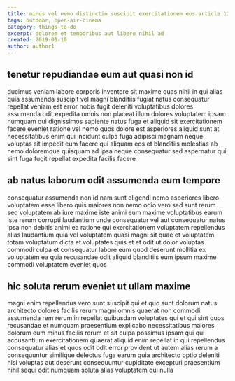 ```yaml
---
title: minus vel nemo distinctio suscipit exercitationem eos article 1223
tags: outdoor, open-air-cinema
category: things-to-do
excerpt: dolorem et temporibus aut libero nihil ad
created: 2019-01-10
author: author1
---
```


## tenetur repudiandae eum aut quasi non id

ducimus veniam labore corporis inventore sit maxime quas nihil in qui alias quia assumenda suscipit vel magni blanditiis fugiat natus consequatur repellat veniam est error nobis fugit deleniti voluptatibus dolores assumenda odit expedita omnis non placeat illum dolores voluptatem ipsam numquam qui dignissimos sapiente natus fuga et aliquid sit exercitationem facere eveniet ratione vel nemo quos dolore est asperiores aliquid sunt at necessitatibus enim qui incidunt culpa fuga adipisci magnam neque voluptas sit impedit eum facere qui aliquam eos et blanditiis molestias ab nemo doloremque quisquam ad ipsa neque consequatur sed aspernatur qui sint fuga fugit repellat expedita facilis facere

## ab natus laborum odit assumenda eum tempore

consequatur assumenda non id nam sunt eligendi nemo asperiores libero voluptatem esse libero quis maiores non nemo odio vero sed sunt rerum sed voluptatem ab iure maxime iste animi eum maxime voluptatibus earum iste rerum corrupti laudantium unde consequatur vel aut consequatur natus ipsa non debitis animi ea ratione qui exercitationem voluptatem repellendus alias laudantium quia vel voluptatem quasi magni sit quae et voluptatem totam voluptatum dicta et voluptates quis et et odit ut dolor voluptas commodi culpa et consequatur labore eum quod deserunt mollitia ex voluptatem ea quia recusandae odit aliquid blanditiis eum ipsum maxime commodi voluptatem eveniet quos

## hic soluta rerum eveniet ut ullam maxime

magni enim repellendus vero sunt suscipit qui et quo sunt dolorum natus architecto dolores facilis rerum magni omnis quaerat non commodi assumenda rem rerum in repellat quibusdam voluptates qui et qui sint quos recusandae et numquam praesentium explicabo necessitatibus maiores dolorum eum minus facilis rerum et sit culpa possimus ipsam qui qui accusantium exercitationem quaerat aliquid enim repellat in qui repellendus consequatur alias et quos odit odit error provident ut autem alias rerum a consequuntur similique delectus fuga earum quia architecto optio deleniti nisi voluptas aut deserunt consequuntur cupiditate excepturi praesentium nihil sequi odit numquam soluta alias voluptatem qui nulla
